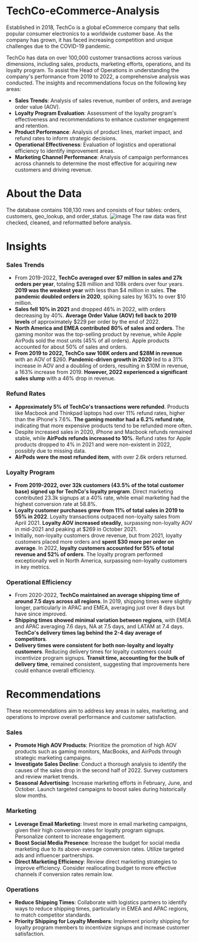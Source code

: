 # TechCo-eCommerce-Analysis
Established in 2018, TechCo is a global eCommerce company that sells popular consumer electronics to a worldwide customer base. As the company has grown, it has faced increasing competition and unique challenges due to the COVID-19 pandemic.

TechCo has data on over 100,000 customer transactions across various dimensions, including sales, products, marketing efforts, operations, and its loyalty program. To assist the Head of Operations in understanding the company's performance from 2019 to 2022, a comprehensive analysis was conducted. The insights and recommendations focus on the following key areas:

- **Sales Trends**: Analysis of sales revenue, number of orders, and average order value (AOV).
- **Loyalty Program Evaluation**: Assessment of the loyalty program's effectiveness and recommendations to enhance customer engagement and retention.
- **Product Performance**: Analysis of product lines, market impact, and refund rates to inform strategic decisions.
- **Operational Effectiveness**: Evaluation of logistics and operational efficiency to identify improvement areas.
- **Marketing Channel Performance**: Analysis of campaign performances across channels to determine the most effective for acquiring new customers and driving revenue.



# About the Data 
The database contains 108,130 rows and consists of four tables: orders, customers, geo_lookup, and order_status. 
![image](https://github.com/itseng13/TechCo-eCommerce-Analysis/assets/155334219/69762326-5ff2-4d82-a75d-118afff4ef89)
The raw data was first checked, cleaned, and reformatted before analysis. 


# Insights
### Sales Trends
- From 2019-2022, **TechCo averaged over $7 million in sales and 27k orders per year**, totaling $28 million and 108k orders over four years. **2019 was the weakest year** with less than $4 million in sales. **The pandemic doubled orders in 2020**, spiking sales by 163% to over $10 million.
- **Sales fell 10% in 2021** and dropped 46% in 2022, with orders decreasing by 40%. **Average Order Value (AOV) fell back to 2019 levels** of approximately $229 per order by the end of 2022.
- **North America and EMEA contributed 80% of sales and orders**. The gaming monitor was the top-selling product by revenue, while Apple AirPods sold the most units (45% of all orders). Apple products accounted for about 50% of sales and orders.
- **From 2019 to 2022, TechCo saw 108K orders and $28M in revenue** with an AOV of $260. **Pandemic-driven growth in 2020** led to a 31% increase in AOV and a doubling of orders, resulting in $10M in revenue, a 163% increase from 2019. **However, 2022 experienced a significant sales slump** with a 46% drop in revenue.
### Refund Rates
- **Approximately 5% of TechCo's transactions were refunded**. Products like Macbook and Thinkpad laptops had over 11% refund rates, higher than the iPhone's 7.6%. **The gaming monitor had a 6.2% refund rate**, indicating that more expensive products tend to be refunded more often.
- Despite increased sales in 2020, iPhone and Macbook refunds remained stable, while **AirPods refunds increased to 10%**. Refund rates for Apple products dropped to 4% in 2021 and were non-existent in 2022, possibly due to missing data.
- **AirPods were the most refunded item**, with over 2.6k orders returned.
### Loyalty Program
- **From 2019-2022, over 32k customers (43.5% of the total customer base) signed up for TechCo's loyalty program**. Direct marketing contributed 23.3k signups at a 40% rate, while email marketing had the highest conversion rate at 58.8%.
- **Loyalty customer purchases grew from 11% of total sales in 2019 to 55% in 2022**. Loyalty transactions outpaced non-loyalty sales from April 2021. **Loyalty AOV increased steadily**, surpassing non-loyalty AOV in mid-2021 and peaking at $269 in October 2021.
- Initially, non-loyalty customers drove revenue, but from 2021, loyalty customers placed more orders and **spent $30 more per order on average**. In 2022, **loyalty customers accounted for 55% of total revenue and 52% of orders**. The loyalty program performed exceptionally well in North America, surpassing non-loyalty customers in key metrics.
### Operational Efficiency
- From 2020-2022, **TechCo maintained an average shipping time of around 7.5 days across all regions**. In 2019, shipping times were slightly longer, particularly in APAC and EMEA, averaging just over 8 days but have since improved.
- **Shipping times showed minimal variation between regions**, with EMEA and APAC averaging 7.6 days, NA at 7.5 days, and LATAM at 7.4 days. **TechCo's delivery times lag behind the 2-4 day average of competitors**.
- **Delivery times were consistent for both non-loyalty and loyalty customers**. Reducing delivery times for loyalty customers could incentivize program signups. **Transit time, accounting for the bulk of delivery time**, remained consistent, suggesting that improvements here could enhance overall efficiency.

# Recommendations
These recommendations aim to address key areas in sales, marketing, and operations to improve overall performance and customer satisfaction.
### Sales
- **Promote High AOV Products**: Prioritize the promotion of high AOV products such as gaming monitors, MacBooks, and AirPods through strategic marketing campaigns.
- **Investigate Sales Decline**: Conduct a thorough analysis to identify the causes of the sales drop in the second half of 2022. Survey customers and review market trends.
- **Seasonal Advertising**: Increase marketing efforts in February, June, and October. Launch targeted campaigns to boost sales during historically slow months.
### Marketing
- **Leverage Email Marketing**: Invest more in email marketing campaigns, given their high conversion rates for loyalty program signups. Personalize content to increase engagement.
- **Boost Social Media Presence**: Increase the budget for social media marketing due to its above-average conversion rates. Utilize targeted ads and influencer partnerships.
- **Direct Marketing Efficiency**: Review direct marketing strategies to improve efficiency. Consider reallocating budget to more effective channels if conversion rates remain low.
### Operations
- **Reduce Shipping Times**: Collaborate with logistics partners to identify ways to reduce shipping times, particularly in EMEA and APAC regions, to match competitor standards.
- **Priority Shipping for Loyalty Members**: Implement priority shipping for loyalty program members to incentivize signups and increase customer satisfaction.
